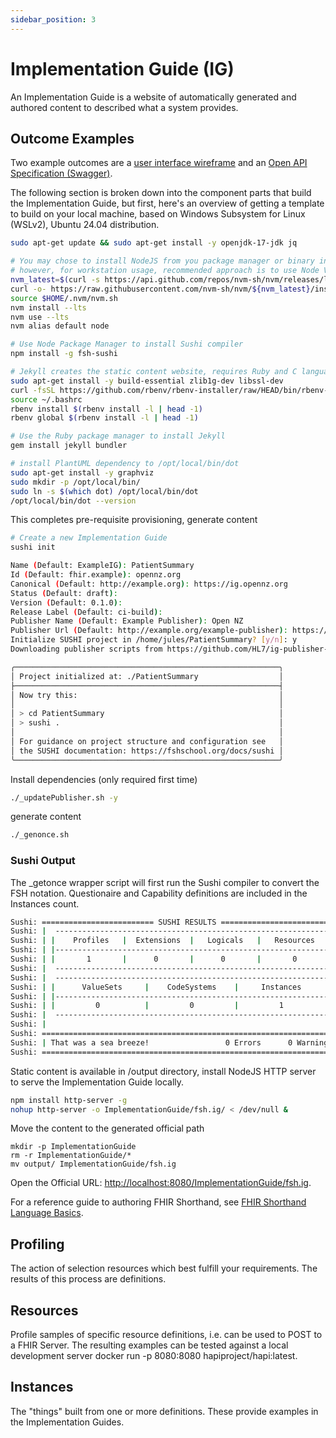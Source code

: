 ```yaml
---
sidebar_position: 3
---
```


# Implementation Guide (IG)

An Implementation Guide is a website of automatically generated and authored content to described what a system provides.

## Outcome Examples

Two example outcomes are a [user interface wireframe](https://ig.opennz.org/MedicationRequest.html) and an [Open API Specification (Swagger)](https://ig.opennz.org/PatientCondition.html).

The following section is broken down into the component parts that build the Implementation Guide, but first, here's an overview of getting a template to build on your local machine, based on Windows Subsystem for Linux (WSLv2), Ubuntu 24.04 distribution.

``` bash
sudo apt-get update && sudo apt-get install -y openjdk-17-jdk jq

# You may chose to install NodeJS from you package manager or binary install
# however, for workstation usage, recommended approach is to use Node Version Manager (NVM)
nvm_latest=$(curl -s https://api.github.com/repos/nvm-sh/nvm/releases/latest | jq -r ".tag_name")
curl -o- https://raw.githubusercontent.com/nvm-sh/nvm/${nvm_latest}/install.sh | bash
source $HOME/.nvm/nvm.sh
nvm install --lts
nvm use --lts
nvm alias default node

# Use Node Package Manager to install Sushi compiler
npm install -g fsh-sushi

# Jekyll creates the static content website, requires Ruby and C language compilers
sudo apt-get install -y build-essential zlib1g-dev libssl-dev
curl -fsSL https://github.com/rbenv/rbenv-installer/raw/HEAD/bin/rbenv-installer | bash
source ~/.bashrc
rbenv install $(rbenv install -l | head -1)
rbenv global $(rbenv install -l | head -1)

# Use the Ruby package manager to install Jekyll
gem install jekyll bundler

# install PlantUML dependency to /opt/local/bin/dot
sudo apt-get install -y graphviz
sudo mkdir -p /opt/local/bin/
sudo ln -s $(which dot) /opt/local/bin/dot
/opt/local/bin/dot --version
```

This completes pre-requisite provisioning, generate content

``` bash
# Create a new Implementation Guide
sushi init

Name (Default: ExampleIG): PatientSummary
Id (Default: fhir.example): opennz.org
Canonical (Default: http://example.org): https://ig.opennz.org
Status (Default: draft):
Version (Default: 0.1.0):
Release Label (Default: ci-build):
Publisher Name (Default: Example Publisher): Open NZ
Publisher Url (Default: http://example.org/example-publisher): https://opennz.org/HealthCare/implementation-guide
Initialize SUSHI project in /home/jules/PatientSummary? [y/n]: y
Downloading publisher scripts from https://github.com/HL7/ig-publisher-scripts

╭───────────────────────────────────────────────────────────╮
│ Project initialized at: ./PatientSummary                  │
├───────────────────────────────────────────────────────────┤
│ Now try this:                                             │
│                                                           │
│ > cd PatientSummary                                       │
│ > sushi .                                                 │
│                                                           │
│ For guidance on project structure and configuration see   │
│ the SUSHI documentation: https://fshschool.org/docs/sushi │
╰───────────────────────────────────────────────────────────╯
```

Install dependencies (only required first time)

``` bash
./_updatePublisher.sh -y
```

generate content

``` bash
./_genonce.sh
```

### Sushi Output

The _getonce wrapper script will first run the Sushi compiler to convert the FSH notation. Questionaire and Capability definitions are included in the Instances count.

``` bash
Sushi: ========================= SUSHI RESULTS =========================== 
Sushi: |  -------------------------------------------------------------  | 
Sushi: | |    Profiles   |  Extensions  |   Logicals   |   Resources   | | 
Sushi: | |-------------------------------------------------------------| | 
Sushi: | |       1       |      0       |      0       |       0       | | 
Sushi: |  -------------------------------------------------------------  | 
Sushi: |  -------------------------------------------------------------  | 
Sushi: | |      ValueSets     |    CodeSystems    |     Instances      | | 
Sushi: | |-------------------------------------------------------------| | 
Sushi: | |         0          |         0         |         1          | | 
Sushi: |  -------------------------------------------------------------  | 
Sushi: |                                                                 | 
Sushi: =================================================================== 
Sushi: | That was a sea breeze!                 0 Errors      0 Warnings | 
Sushi: =================================================================== 
```

Static content is available in /output directory, install NodeJS HTTP server to serve the Implementation Guide locally.

``` bash
npm install http-server -g
nohup http-server -o ImplementationGuide/fsh.ig/ < /dev/null &
```

Move the content to the generated official path

```
mkdir -p ImplementationGuide
rm -r ImplementationGuide/*
mv output/ ImplementationGuide/fsh.ig
```

Open the Official URL: [http://localhost:8080/ImplementationGuide/fsh.ig](http://localhost:8080/ImplementationGuide/fsh.ig/).

For a reference guide to authoring FHIR Shorthand, see [FHIR Shorthand Language Basics](https://build.fhir.org/ig/HL7/fhir-shorthand/overview.html).

## Profiling

The action of selection resources which best fulfill your requirements. The results of this process are definitions.

## Resources

Profile samples of specific resource definitions, i.e. can be used to POST to a FHIR Server. The resulting examples can be tested against a local development server docker run -p 8080:8080 hapiproject/hapi:latest.

## Instances

The "things" built from one or more definitions. These provide examples in the Implementation Guides.

